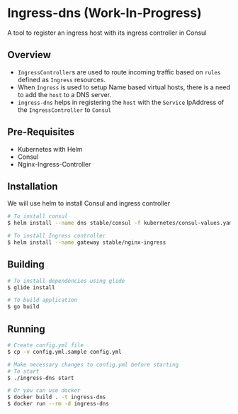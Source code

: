 # Ingress-dns (Work-In-Progress)

A tool to register an ingress host with its ingress controller in Consul

## Overview

- `IngressController`s are used to route incoming traffic based on `rules` defined as `Ingress` resources.
- When `Ingress` is used to setup Name based virtual hosts, there is a need to add the `host` to a DNS server.
- `ingress-dns` helps in registering the `host` with the `Service` IpAddress of the `IngressController` to `Consul`


## Pre-Requisites

- Kubernetes with Helm
- Consul
- Nginx-Ingress-Controller

## Installation

We will use helm to install Consul and ingress controller

```bash
# To install consul
$ helm install --name dns stable/consul -f kubernetes/consul-values.yaml

# To install Ingress controller
$ helm install --name gateway stable/nginx-ingress
```
## Building

```bash
# To install dependencies using glide
$ glide install

# To build application
$ go build
```

## Running

```bash
# Create config.yml file
$ cp -v config.yml.sample config.yml

# Make necessary changes to config.yml before starting
# To start
$ ./ingress-dns start

# Or you can use docker
$ docker build . -t ingress-dns
$ docker run --rm -d ingress-dns
```
